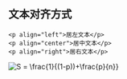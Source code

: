 
## 文本对齐方式   

```
<p align="left">居左文本</p>
<p align="center">居中文本</p>
<p align="right">居右文本</p>
```
<img align="center" src="https://latex.codecogs.com/gif.latex?S&space;=&space;\frac{1}{(1-p))&plus;\frac{p}{n}}" title="S = \frac{1}{(1-p))+\frac{p}{n}}" />
